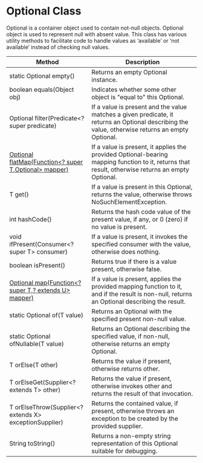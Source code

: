 # Optional Class
Optional is a container object used to contain not-null objects. Optional object is used to represent null with absent value. This class has various utility methods to facilitate code to handle values as ‘available’ or ‘not available’ instead of checking null values.

| Method | Description |
| ------ | ----------- |
| static <T> Optional<T> empty() | Returns an empty Optional instance. |
| boolean equals(Object obj) | Indicates whether some other object is "equal to" this Optional. |
| Optional<T> filter(Predicate<? super <T> predicate) | If a value is present and the value matches a given predicate, it returns an Optional describing the value, otherwise returns an empty Optional. |
| <U> Optional<U> flatMap(Function<? super T,Optional<U>> mapper) | If a value is present, it applies the provided Optional-bearing mapping function to it, returns that result, otherwise returns an empty Optional. |
| T get() | If a value is present in this Optional, returns the value, otherwise throws NoSuchElementException. |
| int hashCode() | Returns the hash code value of the present value, if any, or 0 (zero) if no value is present. |
| void ifPresent(Consumer<? super T> consumer) | If a value is present, it invokes the specified consumer with the value, otherwise does nothing. |
| boolean isPresent() | Returns true if there is a value present, otherwise false. | 
| <U>Optional<U> map(Function<? super T,? extends U> mapper) | If a value is present, applies the provided mapping function to it, and if the result is non-null, returns an Optional describing the result. |
| static <T> Optional<T> of(T value) | Returns an Optional with the specified present non-null value. |
| static <T> Optional<T> ofNullable(T value) | Returns an Optional describing the specified value, if non-null, otherwise returns an empty Optional. |
| T orElse(T other) | Returns the value if present, otherwise returns other. |
| T orElseGet(Supplier<? extends T> other) | Returns the value if present, otherwise invokes other and returns the result of that invocation. |
| <X extends Throwable> T orElseThrow(Supplier<? extends X> exceptionSupplier) | Returns the contained value, if present, otherwise throws an exception to be created by the provided supplier. |
| String toString() | Returns a non-empty string representation of this Optional suitable for debugging. |
